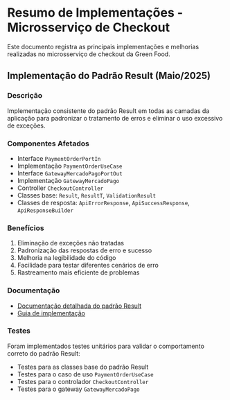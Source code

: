 # Resumo de Implementações - Microsserviço de Checkout

Este documento registra as principais implementações e melhorias realizadas no microsserviço de checkout da Green Food.

## Implementação do Padrão Result (Maio/2025)

### Descrição
Implementação consistente do padrão Result em todas as camadas da aplicação para padronizar o tratamento de erros e eliminar o uso excessivo de exceções.

### Componentes Afetados
- Interface `PaymentOrderPortIn`
- Implementação `PaymentOrderUseCase`
- Interface `GatewayMercadoPagoPortOut`
- Implementação `GatewayMercadoPago`
- Controller `CheckoutController`
- Classes base: `Result`, `ResultT`, `ValidationResult`
- Classes de resposta: `ApiErrorResponse`, `ApiSuccessResponse`, `ApiResponseBuilder`

### Benefícios
1. Eliminação de exceções não tratadas
2. Padronização das respostas de erro e sucesso
3. Melhoria na legibilidade do código
4. Facilidade para testar diferentes cenários de erro
5. Rastreamento mais eficiente de problemas

### Documentação
- [Documentação detalhada do padrão Result](./result-pattern.md)
- [Guia de implementação](./guia-implementacao-result.md)

### Testes
Foram implementados testes unitários para validar o comportamento correto do padrão Result:
- Testes para as classes base do padrão Result
- Testes para o caso de uso `PaymentOrderUseCase`
- Testes para o controlador `CheckoutController`
- Testes para o gateway `GatewayMercadoPago`